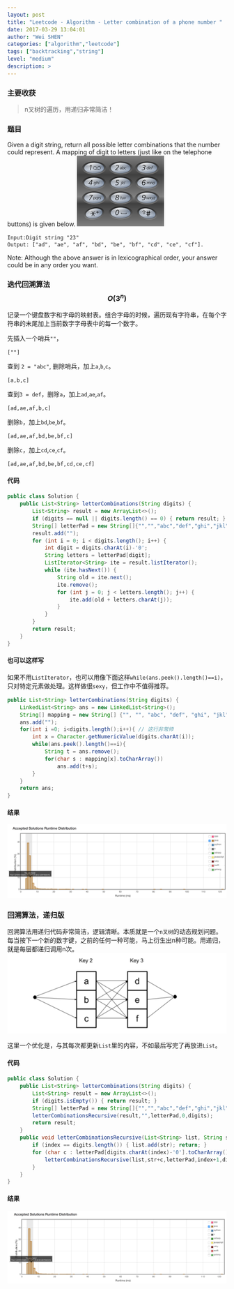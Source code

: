 ```yaml
---
layout: post
title: "Leetcode - Algorithm - Letter combination of a phone number "
date: 2017-03-29 13:04:01
author: "Wei SHEN"
categories: ["algorithm","leetcode"]
tags: ["backtracking","string"]
level: "medium"
description: >
---
```


### 主要收获
> n叉树的遍历，用递归非常简洁！

### 题目
Given a digit string, return all possible letter combinations that the number could represent.
A mapping of digit to letters (just like on the telephone buttons) is given below.
![phone-keypad](/images/leetcode/phone-keypad.png)
```
Input:Digit string "23"
Output: ["ad", "ae", "af", "bd", "be", "bf", "cd", "ce", "cf"].
```
Note:
Although the above answer is in lexicographical order, your answer could be in any order you want.

### 迭代回溯算法 $$O(3^n)$$
记录一个键盘数字和字母的映射表。组合字母的时候，遍历现有字符串，在每个字符串的末尾加上当前数字字母表中的每一个数字。

先插入一个哨兵`""`，
```
[""]
```
查到 `2 = "abc"`, 删除哨兵，加上`a`,`b`,`c`。
```
[a,b,c]
```
查到`3 = def`，删除`a`，加上`ad`,`ae`,`af`。
```
[ad,ae,af,b,c]
```
删除`b`，加上`bd`,`be`,`bf`。
```
[ad,ae,af,bd,be,bf,c]
```
删除`c`，加上`cd`,`ce`,`cf`。
```
[ad,ae,af,bd,be,bf,cd,ce,cf]
```

#### 代码
```java
public class Solution {
    public List<String> letterCombinations(String digits) {
        List<String> result = new ArrayList<>();
        if (digits == null || digits.length() == 0) { return result; }
        String[] letterPad = new String[]{"","","abc","def","ghi","jkl","mno","pqrs","tuv","wxyz"};
        result.add("");
        for (int i = 0; i < digits.length(); i++) {
            int digit = digits.charAt(i)-'0';
            String letters = letterPad[digit];
            ListIterator<String> ite = result.listIterator();
            while (ite.hasNext()) {
                String old = ite.next();
                ite.remove();
                for (int j = 0; j < letters.length(); j++) {
                    ite.add(old + letters.charAt(j));
                }
            }
        }
        return result;
    }
}
```

#### 也可以这样写
如果不用`ListIterator`，也可以用像下面这样`while(ans.peek().length()==i)`，只对特定元素做处理。这样做很`sexy`，但工作中不值得推荐。
```java
public List<String> letterCombinations(String digits) {
    LinkedList<String> ans = new LinkedList<String>();
    String[] mapping = new String[] {"", "", "abc", "def", "ghi", "jkl", "mno", "pqrs", "tuv", "wxyz"};
    ans.add("");
    for(int i =0; i<digits.length();i++){ // 这行非常帅
        int x = Character.getNumericValue(digits.charAt(i));
        while(ans.peek().length()==i){
            String t = ans.remove();
            for(char s : mapping[x].toCharArray())
                ans.add(t+s);
        }
    }
    return ans;
}
```

#### 结果
![phone-number-3](/images/leetcode/phone-number-3.png)

### 回溯算法，递归版
回溯算法用递归代码非常简洁，逻辑清晰。本质就是一个`n叉树`的动态规划问题。每当按下一个新的数字键，之前的任何一种可能，马上衍生出n种可能。用递归，就是每层都递归调用n次。
![phone-number-dynamic](/images/leetcode/phone-number-dynamic.png)

这里一个优化是，与其每次都更新`List`里的内容，不如最后写完了再放进`List`。

#### 代码
```java
public class Solution {
    public List<String> letterCombinations(String digits) {
        List<String> result = new ArrayList<>();
        if (digits.isEmpty()) { return result; }
        String[] letterPad = new String[]{"","","abc","def","ghi","jkl","mno","pqrs","tuv","wxyz"};
        letterCombinationsRecursive(result,"",letterPad,0,digits);
        return result;
    }
    public void letterCombinationsRecursive(List<String> list, String str, String[] letterPad, int index, String digits) {
        if (index == digits.length()) { list.add(str); return; }
        for (char c : letterPad[digits.charAt(index)-'0'].toCharArray()) { // 当前按键上每个字母都是一条路
            letterCombinationsRecursive(list,str+c,letterPad,index+1,digits);
        }
    }
}
```

#### 结果
![phone-number-4](/images/leetcode/phone-number-4.png)
